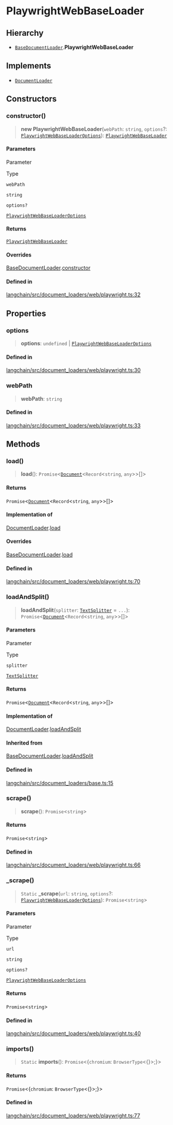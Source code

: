 PlaywrightWebBaseLoader
=======================

Hierarchy[​](#hierarchy "Direct link to Hierarchy")
---------------------------------------------------

*   [`BaseDocumentLoader`](/docs/api/document_loaders_base/classes/BaseDocumentLoader).**PlaywrightWebBaseLoader**

Implements[​](#implements "Direct link to Implements")
------------------------------------------------------

*   [`DocumentLoader`](/docs/api/document_loaders_base/interfaces/DocumentLoader)

Constructors[​](#constructors "Direct link to Constructors")
------------------------------------------------------------

### constructor()[​](#constructor "Direct link to constructor()")

> **new PlaywrightWebBaseLoader**(`webPath`: `string`, `options`?: [`PlaywrightWebBaseLoaderOptions`](/docs/api/document_loaders_web_playwright/types/PlaywrightWebBaseLoaderOptions)): [`PlaywrightWebBaseLoader`](/docs/api/document_loaders_web_playwright/classes/PlaywrightWebBaseLoader)

#### Parameters[​](#parameters "Direct link to Parameters")

Parameter

Type

`webPath`

`string`

`options?`

[`PlaywrightWebBaseLoaderOptions`](/docs/api/document_loaders_web_playwright/types/PlaywrightWebBaseLoaderOptions)

#### Returns[​](#returns "Direct link to Returns")

[`PlaywrightWebBaseLoader`](/docs/api/document_loaders_web_playwright/classes/PlaywrightWebBaseLoader)

#### Overrides[​](#overrides "Direct link to Overrides")

[BaseDocumentLoader](/docs/api/document_loaders_base/classes/BaseDocumentLoader).[constructor](/docs/api/document_loaders_base/classes/BaseDocumentLoader#constructor)

#### Defined in[​](#defined-in "Direct link to Defined in")

[langchain/src/document\_loaders/web/playwright.ts:32](https://github.com/hwchase17/langchainjs/blob/46e1734/langchain/src/document_loaders/web/playwright.ts#L32)

Properties[​](#properties "Direct link to Properties")
------------------------------------------------------

### options[​](#options "Direct link to options")

> **options**: `undefined` | [`PlaywrightWebBaseLoaderOptions`](/docs/api/document_loaders_web_playwright/types/PlaywrightWebBaseLoaderOptions)

#### Defined in[​](#defined-in-1 "Direct link to Defined in")

[langchain/src/document\_loaders/web/playwright.ts:30](https://github.com/hwchase17/langchainjs/blob/46e1734/langchain/src/document_loaders/web/playwright.ts#L30)

### webPath[​](#webpath "Direct link to webPath")

> **webPath**: `string`

#### Defined in[​](#defined-in-2 "Direct link to Defined in")

[langchain/src/document\_loaders/web/playwright.ts:33](https://github.com/hwchase17/langchainjs/blob/46e1734/langchain/src/document_loaders/web/playwright.ts#L33)

Methods[​](#methods "Direct link to Methods")
---------------------------------------------

### load()[​](#load "Direct link to load()")

> **load**(): `Promise`<[`Document`](/docs/api/document/classes/Document)<`Record`<`string`, `any`\>\>\[\]\>

#### Returns[​](#returns-1 "Direct link to Returns")

`Promise`<[`Document`](/docs/api/document/classes/Document)<`Record`<`string`, `any`\>\>\[\]\>

#### Implementation of[​](#implementation-of "Direct link to Implementation of")

[DocumentLoader](/docs/api/document_loaders_base/interfaces/DocumentLoader).[load](/docs/api/document_loaders_base/interfaces/DocumentLoader#load)

#### Overrides[​](#overrides-1 "Direct link to Overrides")

[BaseDocumentLoader](/docs/api/document_loaders_base/classes/BaseDocumentLoader).[load](/docs/api/document_loaders_base/classes/BaseDocumentLoader#load)

#### Defined in[​](#defined-in-3 "Direct link to Defined in")

[langchain/src/document\_loaders/web/playwright.ts:70](https://github.com/hwchase17/langchainjs/blob/46e1734/langchain/src/document_loaders/web/playwright.ts#L70)

### loadAndSplit()[​](#loadandsplit "Direct link to loadAndSplit()")

> **loadAndSplit**(`splitter`: [`TextSplitter`](/docs/api/text_splitter/classes/TextSplitter) = `...`): `Promise`<[`Document`](/docs/api/document/classes/Document)<`Record`<`string`, `any`\>\>\[\]\>

#### Parameters[​](#parameters-1 "Direct link to Parameters")

Parameter

Type

`splitter`

[`TextSplitter`](/docs/api/text_splitter/classes/TextSplitter)

#### Returns[​](#returns-2 "Direct link to Returns")

`Promise`<[`Document`](/docs/api/document/classes/Document)<`Record`<`string`, `any`\>\>\[\]\>

#### Implementation of[​](#implementation-of-1 "Direct link to Implementation of")

[DocumentLoader](/docs/api/document_loaders_base/interfaces/DocumentLoader).[loadAndSplit](/docs/api/document_loaders_base/interfaces/DocumentLoader#loadandsplit)

#### Inherited from[​](#inherited-from "Direct link to Inherited from")

[BaseDocumentLoader](/docs/api/document_loaders_base/classes/BaseDocumentLoader).[loadAndSplit](/docs/api/document_loaders_base/classes/BaseDocumentLoader#loadandsplit)

#### Defined in[​](#defined-in-4 "Direct link to Defined in")

[langchain/src/document\_loaders/base.ts:15](https://github.com/hwchase17/langchainjs/blob/46e1734/langchain/src/document_loaders/base.ts#L15)

### scrape()[​](#scrape "Direct link to scrape()")

> **scrape**(): `Promise`<`string`\>

#### Returns[​](#returns-3 "Direct link to Returns")

`Promise`<`string`\>

#### Defined in[​](#defined-in-5 "Direct link to Defined in")

[langchain/src/document\_loaders/web/playwright.ts:66](https://github.com/hwchase17/langchainjs/blob/46e1734/langchain/src/document_loaders/web/playwright.ts#L66)

### \_scrape()[​](#_scrape "Direct link to _scrape")

> `Static` **\_scrape**(`url`: `string`, `options`?: [`PlaywrightWebBaseLoaderOptions`](/docs/api/document_loaders_web_playwright/types/PlaywrightWebBaseLoaderOptions)): `Promise`<`string`\>

#### Parameters[​](#parameters-2 "Direct link to Parameters")

Parameter

Type

`url`

`string`

`options?`

[`PlaywrightWebBaseLoaderOptions`](/docs/api/document_loaders_web_playwright/types/PlaywrightWebBaseLoaderOptions)

#### Returns[​](#returns-4 "Direct link to Returns")

`Promise`<`string`\>

#### Defined in[​](#defined-in-6 "Direct link to Defined in")

[langchain/src/document\_loaders/web/playwright.ts:40](https://github.com/hwchase17/langchainjs/blob/46e1734/langchain/src/document_loaders/web/playwright.ts#L40)

### imports()[​](#imports "Direct link to imports()")

> `Static` **imports**(): `Promise`<{`chromium`: `BrowserType`<{}\>;}\>

#### Returns[​](#returns-5 "Direct link to Returns")

`Promise`<{`chromium`: `BrowserType`<{}\>;}\>

#### Defined in[​](#defined-in-7 "Direct link to Defined in")

[langchain/src/document\_loaders/web/playwright.ts:77](https://github.com/hwchase17/langchainjs/blob/46e1734/langchain/src/document_loaders/web/playwright.ts#L77)